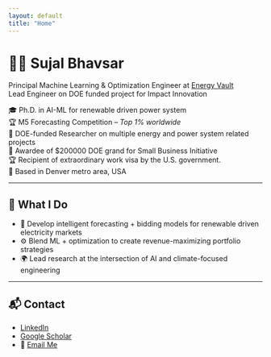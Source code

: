 ```yaml
---
layout: default
title: "Home"
---
```


# 👨‍🔬 Sujal Bhavsar 

Principal Machine Learning & Optimization Engineer at [Energy Vault](https://www.energyvault.com/)  
Lead Engineer on DOE funded project for Impact Innovation

🎓 Ph.D. in AI-ML for renewable driven power system  
🏆 M5 Forecasting Competition – *Top 1% worldwide*  
🔬 DOE-funded Researcher on multiple energy and power system related projects  
💸 Awardee of $200000 DOE grand for Small Business Initiative  
🏆 Recipient of extraordinary work visa by the U.S. government.  
📍 Based in Denver metro area, USA

---


## 🔧 What I Do

- 🧠 Develop intelligent forecasting + bidding models for renewable driven electricity markets  
- ⚙️ Blend ML + optimization to create revenue-maximizing portfolio strategies  
- 🌍 Lead research at the intersection of AI and climate-focused engineering


---

## 📬 Contact

- [LinkedIn](https://linkedin.com/in/sujalbhavsar)  
- [Google Scholar](https://scholar.google.com/citations?user=To0yXhgAAAAJ&hl=en&inst=13410158990364976897)  
- 📧 [Email Me](mailto:sujalbhavsar16@example.com)

